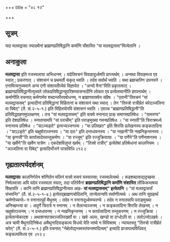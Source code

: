 +++
title = "०८ १२"

+++
## सूत्रम्
यदा मलवद्वासाः स्यादथैनां ब्राह्मणप्रतिषिद्धानि कर्माणि सँशास्ति "या मलवद्वासस"मित्येतानि ।

## अनाकुला
**मलवद्वासा** इति रजस्वलाया अभिधानम् ।
यदेतिवचनं विवाहादूर्ध्वमपि प्राप्त्यर्थम् ।
अन्यथा विवाहमध्य एव स्यात् ; प्रकरणात् ।
संशासनं च प्रथमर्तौ सकृत् भवति ।
तदेव सर्वार्थं भवति ।
यथा ब्रह्मचारिण उपनयने ।
एनामित्यनुच्यमाने अन्य एनौ संशास्तीत्येवं विज्ञायेत ।
"अन्यो वैना"विति प्रकृतत्वात् ।
ब्राह्मणप्रतिषिद्धानीत्युच्यते लोकप्रतिषिद्धान्युपरिशय्यासनादीनि लोकत एव प्रत्येतव्यानीति ज्ञापनार्थम् ।
कर्माणीति वचनात् कर्मणामेव शब्दान्तरैरवबोधनम्, न ब्राह्मणवाक्येन संप्रैषः ।
"एतानी"तिवचनं "यां मलवद्वाससम्" इत्यादीनां प्रतिषिद्धानां विहितानां च संशासनं यथा स्यात् ।
तेन "तिस्त्रो रात्रीर्व्रतं चरेदञ्जलिना वा पिबेत्" (तै. सं.२-५-१.) इति विहितयोरपि संशासनं भवति ।
एवञ्च "ब्राह्मणप्रतिषिद्धानी"ति प्रतिषिद्धग्रहणमुपलक्षणम् ।
तत्र "यां मलवद्वाससम्" इति वाक्ये स्नानात् प्राक् समागमप्रतिषेधः ।
"यामरण्य" इति देशप्रतिषेधः ।
स्नातायामपि "यां पराचीम्" इति पराङ्मुख्या गमनप्रतिषेधः ।
"या स्नाती"ति त्रिरात्रमध्ये स्नानस्य प्रतिषेधः ।
"याऽभ्यङ्ते" इत्यभ्यञ्जनस्य ।
"या प्रलिखत" इति शिरसि प्रलेखनस्य कङ्कतादिना ।
"याऽऽङ्ते" इति चक्षुषोरञ्जनस्य ।
"या दतः" इति दन्तधावनस्य ।
"या नखानी"ति नखनिकृन्तनस्य ।
"या कृणत्ती"ति कार्पासादेस्तन्तुकर्मणः ।
"या रज्जुम्" इति रज्जुक्रियायाः ।
"या पर्णेने"ति पर्णेनाशनस्य ।
"या खर्वेणे"ति खर्वेण पात्रेण ।
एकदेशविलुप्तं खर्वम् ।
"तिस्रो रात्रीर्" इत्येतेषां प्रतिषेधानां कालनियमः ।
"अञ्जलिना वा पिबेद्" इत्यादिर्भोजने पात्राविधिः॥१२॥

## गृह्यतात्पर्यदर्शनम्
**मलवद्वासाः** कालनिर्गतेन शोणितेन मलिनं वासो वसनं यस्यास्सा; रजस्वलेत्यर्थः ।
रूढशब्दत्वाद्यदृच्छया निर्मलवासा अपि यदेयं रजस्वला स्यात्, तदा पतिरेवैनां **ब्राह्मणप्रतिषिद्धानि कर्माणि संशास्ति** लौकिकभाषया शिक्षयति ।
कानि तानि ब्राह्मणप्रतिषिद्धानीत्यत आह– **यां मलवद्वाससम्" इत्येतानि ।**
"यां मलवद्वाससँ संभवन्ति" (तै. सं.२-५-१-४.) इत्येतद्ब्राह्मणचोदितानि, तान्येतान्यपि सर्वाणीत्यर्थः ।
अथ तानि सुग्रहार्थं क्रमेणोच्यन्ते– न स्नानात्पूर्वं मैथुनम् ।
तदेव न स्नानादूर्ध्वमप्यरण्ये ।
तदेव न स्नातयापि पराङ्मुख्या अनिच्छन्त्या वा ।
अपूर्णे त्रिरात्रे न स्नानम् ।
न तैलाभ्यञ्जनम् ।
न कङ्कतादिना शिरसि लेखनम् ।
न चक्षुषोरञ्जनम् ।
न दन्तधावनम् ।
न नखनिकृन्तनम् ।
न कार्पासादिना तन्तुकरणम् ।
न रज्जुक्रिया ।
इत्येतान्येकादश ।
अथाशनपात्रमञ्जलिरखर्वो वा ।
खर्वः अल्पः, खण्डो वा दग्धोऽपि वा ।
ततोऽन्योऽखर्वः ।
अत्र चामी मैथुनादिनिषेधा अमैथुनादिसङ्कल्प विधयो वेति भाष्ये न विविक्तम् ।
न्यायतस्तु "तिस्त्रो रात्रीर्व्रतं चरेत्" (तै. सं.२-५-१.) इति वचनात् "नेक्षेतोद्यन्तमस्तंयन्तमादित्यम्" इत्यादि प्राजापत्यविधिवत् सङ्कल्पविधय एव ॥१२॥
